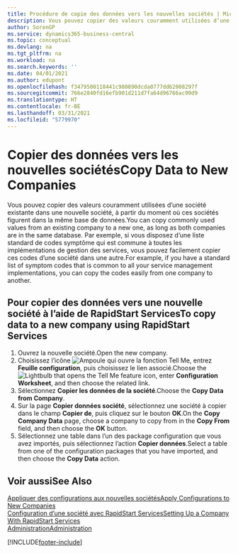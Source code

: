 ```yaml
---
title: Procédure de copie des données vers les nouvelles sociétés | Microsoft Docs
description: Vous pouvez copier des valeurs couramment utilisées d’une société existante dans une nouvelle société, à partir du moment où ces sociétés figurent dans la même base de données. Par exemple, si vous disposez d’une liste standard de codes symptôme qui est commune à toutes les implémentations de gestion des services, vous pouvez facilement copier ces codes d’une société dans une autre.
author: SorenGP
ms.service: dynamics365-business-central
ms.topic: conceptual
ms.devlang: na
ms.tgt_pltfrm: na
ms.workload: na
ms.search.keywords: ''
ms.date: 04/01/2021
ms.author: edupont
ms.openlocfilehash: f3479500118441c980890dcda0777dd62008297f
ms.sourcegitcommit: 766e2840fd16efb901d211d7fa64d96766ac99d9
ms.translationtype: HT
ms.contentlocale: fr-BE
ms.lasthandoff: 03/31/2021
ms.locfileid: "5779970"
---
```

# <a name="copy-data-to-new-companies"></a><span data-ttu-id="2eb00-104">Copier des données vers les nouvelles sociétés</span><span class="sxs-lookup"><span data-stu-id="2eb00-104">Copy Data to New Companies</span></span>
<span data-ttu-id="2eb00-105">Vous pouvez copier des valeurs couramment utilisées d’une société existante dans une nouvelle société, à partir du moment où ces sociétés figurent dans la même base de données.</span><span class="sxs-lookup"><span data-stu-id="2eb00-105">You can copy commonly used values from an existing company to a new one, as long as both companies are in the same database.</span></span> <span data-ttu-id="2eb00-106">Par exemple, si vous disposez d’une liste standard de codes symptôme qui est commune à toutes les implémentations de gestion des services, vous pouvez facilement copier ces codes d’une société dans une autre.</span><span class="sxs-lookup"><span data-stu-id="2eb00-106">For example, if you have a standard list of symptom codes that is common to all your service management implementations, you can copy the codes easily from one company to another.</span></span>  

## <a name="to-copy-data-to-a-new-company-using-rapidstart-services"></a><span data-ttu-id="2eb00-107">Pour copier des données vers une nouvelle société à l’aide de RapidStart Services</span><span class="sxs-lookup"><span data-stu-id="2eb00-107">To copy data to a new company using RapidStart Services</span></span>  
1. <span data-ttu-id="2eb00-108">Ouvrez la nouvelle société.</span><span class="sxs-lookup"><span data-stu-id="2eb00-108">Open the new company.</span></span>  
2. <span data-ttu-id="2eb00-109">Choisissez l’icône ![Ampoule qui ouvre la fonction Tell Me](media/ui-search/search_small.png "Dites-moi ce que vous voulez faire"), entrez **Feuille configuration**, puis choisissez le lien associé.</span><span class="sxs-lookup"><span data-stu-id="2eb00-109">Choose the ![Lightbulb that opens the Tell Me feature](media/ui-search/search_small.png "Tell me what you want to do") icon, enter **Configuration Worksheet**, and then choose the related link.</span></span>  
3. <span data-ttu-id="2eb00-110">Sélectionnez **Copier les données de la société**.</span><span class="sxs-lookup"><span data-stu-id="2eb00-110">Choose the **Copy Data from Company**.</span></span>  
4. <span data-ttu-id="2eb00-111">Sur la page **Copier données société**, sélectionnez une société à copier dans le champ **Copier de**, puis cliquez sur le bouton **OK**.</span><span class="sxs-lookup"><span data-stu-id="2eb00-111">On the **Copy Company Data** page, choose a company to copy from in the **Copy From** field, and then choose the **OK** button.</span></span>  
5. <span data-ttu-id="2eb00-112">Sélectionnez une table dans l’un des package configuration que vous avez importés, puis sélectionnez l’action **Copier données**.</span><span class="sxs-lookup"><span data-stu-id="2eb00-112">Select a table from one of the configuration packages that you have imported, and then choose the **Copy Data** action.</span></span>

## <a name="see-also"></a><span data-ttu-id="2eb00-113">Voir aussi</span><span class="sxs-lookup"><span data-stu-id="2eb00-113">See Also</span></span>
[<span data-ttu-id="2eb00-114">Appliquer des configurations aux nouvelles sociétés</span><span class="sxs-lookup"><span data-stu-id="2eb00-114">Apply Configurations to New Companies</span></span>](admin-apply-configuration-to-new-companies.md)  
[<span data-ttu-id="2eb00-115">Configuration d’une société avec RapidStart Services</span><span class="sxs-lookup"><span data-stu-id="2eb00-115">Setting Up a Company With RapidStart Services</span></span>](admin-set-up-a-company-with-rapidstart.md)  
[<span data-ttu-id="2eb00-116">Administration</span><span class="sxs-lookup"><span data-stu-id="2eb00-116">Administration</span></span>](admin-setup-and-administration.md)


[!INCLUDE[footer-include](includes/footer-banner.md)]